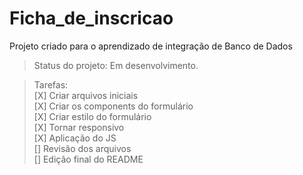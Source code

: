 # Ficha_de_inscricao

Projeto criado para o aprendizado de integração de Banco de Dados

>Status do projeto: Em desenvolvimento.

>Tarefas: <br>
[X] Criar arquivos iniciais <br>
[X] Criar os components do formulário <br>
[X] Criar estilo do formulário <br>
[X] Tornar responsivo <br>
[X] Aplicação do JS <br>
[] Revisão dos arquivos <br>
[] Edição final do README <br>
